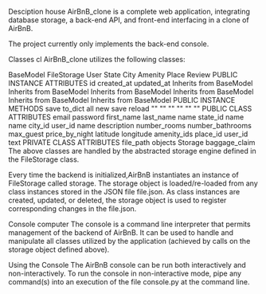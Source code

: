 Desciption house AirBnB_clone is a complete web application, integrating database storage, a back-end API, and front-end interfacing in a clone of AirBnB.

The project currently only implements the back-end console.

Classes cl AirBnB_clone utilizes the following classes:

BaseModel FileStorage User State City Amenity Place Review PUBLIC INSTANCE ATTRIBUTES id created_at updated_at Inherits from BaseModel Inherits from BaseModel Inherits from BaseModel Inherits from BaseModel Inherits from BaseModel Inherits from BaseModel PUBLIC INSTANCE METHODS save to_dict all new save reload "" "" "" "" "" "" PUBLIC CLASS ATTRIBUTES email password first_name last_name name state_id name name city_id user_id name description number_rooms number_bathrooms max_guest price_by_night latitude longitude amenity_ids place_id user_id text PRIVATE CLASS ATTRIBUTES file_path objects Storage baggage_claim The above classes are handled by the abstracted storage engine defined in the FileStorage class.

Every time the backend is initialized,AirBnB instantiates an instance of FileStorage called storage. The storage object is loaded/re-loaded from any class instances stored in the JSON file file.json. As class instances are created, updated, or deleted, the storage object is used to register corresponding changes in the file.json.

Console computer The console is a command line interpreter that permits management of the backend of AirBnB. It can be used to handle and manipulate all classes utilized by the application (achieved by calls on the storage object defined above).

Using the Console The AirBnB console can be run both interactively and non-interactively. To run the console in non-interactive mode, pipe any command(s) into an execution of the file console.py at the command line.
